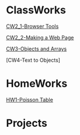 # ClassWorks

[CW2_1-Browser Tools](https://atahanata.github.io/ileriprogramlama2021/cw2/Counting)

[CW2_2-Making a Web Page](https://atahanata.github.io/ileriprogramlama2021/cw2/Counting2)

[CW3-Objects and Arrays](https://atahanata.github.io/ileriprogramlama2021/cw3/chap4.html)

[CW4-Text to Objects]

# HomeWorks

[HW1-Poisson Table](https://atahanata.github.io/ileriprogramlama2021/HW1/HW1.html)


# Projects
